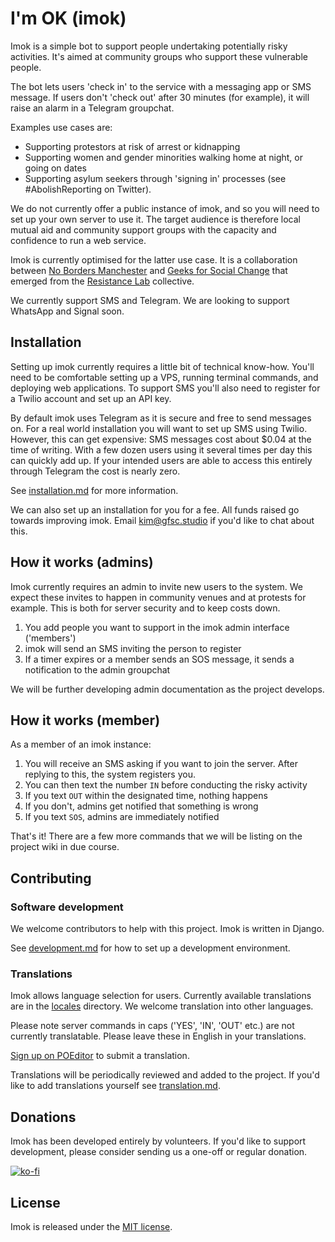 # I'm OK (imok)

Imok is a simple bot to support people undertaking potentially risky activities. It's aimed at community groups who support these vulnerable people.

The bot lets users 'check in' to the service with a messaging app or SMS message. If users don't 'check out' after 30 minutes (for example), it will raise an alarm in a Telegram groupchat.

Examples use cases are:

- Supporting protestors at risk of arrest or kidnapping
- Supporting women and gender minorities walking home at night, or going on dates
- Supporting asylum seekers through 'signing in' processes (see #AbolishReporting on Twitter).

We do not currently offer a public instance of imok, and so you will need to set up your own server to use it. The target audience is therefore local mutual aid and community support groups with the capacity and confidence to run a web service.

Imok is currently optimised for the latter use case. It is a collaboration between [No Borders Manchester](https://nobordersmcr.com/) and [Geeks for Social Change](https://gfsc.studio) that emerged from the [Resistance Lab](https://resistancelab.network) collective.

We currently support SMS and Telegram. We are looking to support WhatsApp and Signal soon.

## Installation

Setting up imok currently requires a little bit of technical know-how. You'll need to be comfortable setting up a VPS, running terminal commands, and deploying web applications. To support SMS you'll also need to register for a Twilio account and set up an API key.

By default imok uses Telegram as it is secure and free to send messages on. For a real world installation you will want to set up SMS using Twilio. However, this can get expensive: SMS messages cost about $0.04 at the time of writing. With a few dozen users using it several times per day this can quickly add up. If your intended users are able to access this entirely through Telegram the cost is nearly zero.

See [installation.md](docs/installation.md) for more information.

We can also set up an installation for you for a fee. All funds raised go towards improving imok. Email [kim@gfsc.studio](mailto:kim@gfsc.studio) if you'd like to chat about this.

## How it works (admins)

Imok currently requires an admin to invite new users to the system. We expect these invites to happen in community venues and at protests for example. This is both for server security and to keep costs down.

1. You add people you want to support in the imok admin interface ('members')
1. imok will send an SMS inviting the person to register
1. If a timer expires or a member sends an SOS message, it sends a notification to the admin groupchat

We will be further developing admin documentation as the project develops.

## How it works (member)

As a member of an imok instance:

1. You will receive an SMS asking if you want to join the server. After replying to this, the system registers you.
1. You can then text the number `IN` before conducting the risky activity
1. If you text `OUT` within the designated time, nothing happens
1. If you don't, admins get notified that something is wrong
1. If you text `SOS`, admins are immediately notified

That's it! There are a few more commands that we will be listing on the project wiki in due course.

## Contributing

### Software development

We welcome contributors to help with this project. Imok is written in Django.

See [development.md](docs/development.md) for how to set up a development environment.

### Translations

Imok allows language selection for users. Currently available translations are in the [locales](locales) directory. We welcome translation into other languages.

Please note server commands in caps ('YES', 'IN', 'OUT' etc.) are not currently translatable. Please leave these in English in your translations.

[Sign up on POEditor](https://poeditor.com/projects/view?id=428751) to submit a translation.

Translations will be periodically reviewed and added to the project. If you'd like to add translations yourself see [translation.md](docs/translation.md).

## Donations

Imok has been developed entirely by volunteers. If you'd like to support development, please consider sending us a one-off or regular donation.

[![ko-fi](https://ko-fi.com/img/githubbutton_sm.svg)](https://ko-fi.com/M4M43THUM)

## License

Imok is released under the [MIT license](LICENSE).

